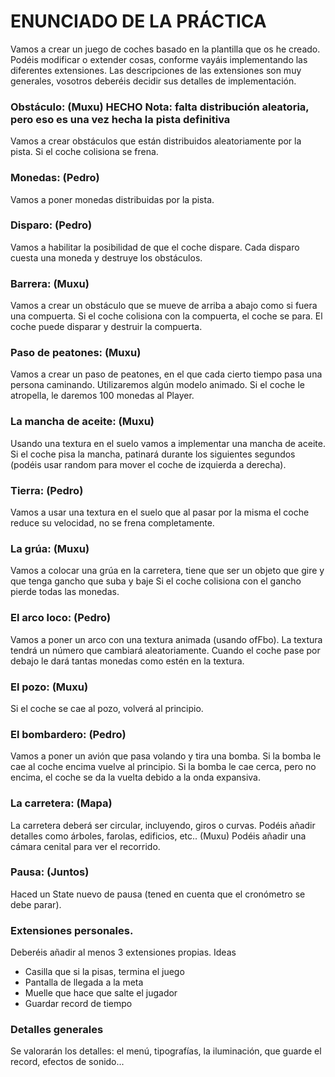 # ENUNCIADO DE LA PRÁCTICA

Vamos a crear un juego de coches basado en la plantilla que os he creado. Podéis modificar o extender cosas, conforme vayáis implementando las diferentes extensiones.
Las descripciones de las extensiones son muy generales, vosotros deberéis decidir sus detalles de implementación.

### Obstáculo:	(Muxu) HECHO   Nota: falta distribución aleatoria, pero eso es una vez hecha la 				pista definitiva

Vamos a crear obstáculos que están distribuidos aleatoriamente por la pista.
Si el coche colisiona se frena.

### Monedas: (Pedro)

Vamos a poner monedas distribuidas por la pista. 

### Disparo: (Pedro)

Vamos a habilitar la posibilidad de que el coche dispare. Cada disparo cuesta una moneda y destruye los obstáculos.


### Barrera:	(Muxu)

Vamos a crear un obstáculo que se mueve de arriba a abajo como si fuera una compuerta. 
Si el coche colisiona con la compuerta, el coche se para.
El coche puede disparar y destruir la compuerta.

### Paso de peatones:	(Muxu)

Vamos a crear un paso de peatones, en el que cada cierto tiempo pasa una persona caminando. 
Utilizaremos algún modelo animado.
Si el coche le atropella, le daremos 100 monedas al Player.


### La mancha de aceite:	(Muxu)

Usando una textura en el suelo vamos a implementar una mancha de aceite. Si el coche pisa la mancha, patinará durante los siguientes segundos (podéis usar random para mover el coche de izquierda a derecha).

### Tierra:	(Pedro)

Vamos a usar una textura en el suelo que al pasar por la misma el coche reduce su velocidad, no se frena completamente. 


### La grúa:	(Muxu)

Vamos a colocar una grúa en la carretera, tiene que ser un objeto que gire y que tenga gancho que suba y baje
Si el coche colisiona con el gancho pierde todas las monedas.

### El arco loco:	(Pedro)

Vamos a poner un arco con una textura animada (usando ofFbo). 
La textura tendrá un número que cambiará aleatoriamente.
Cuando el coche pase por debajo le dará tantas monedas como estén en la textura.


### El pozo:	(Muxu)

Si el coche se cae al pozo, volverá al principio.


### El bombardero:	(Pedro)

Vamos a poner un avión que pasa volando y tira una bomba. 
Si la bomba le cae al coche encima vuelve al principio.
Si la bomba le cae cerca, pero no encima, el coche se da la vuelta debido a la onda expansiva. 

### La carretera:	(Mapa)

La carretera deberá ser circular, incluyendo, giros o curvas.
Podéis añadir detalles como árboles, farolas, edificios, etc..	(Muxu)
Podéis añadir una cámara cenital para ver el recorrido.

### Pausa:	(Juntos)

Haced un State nuevo de pausa (tened en cuenta que el cronómetro se debe parar).

### Extensiones personales.

Deberéis añadir al menos 3 extensiones propias.
Ideas
- Casilla que si la pisas, termina el juego
- Pantalla de llegada a la meta
- Muelle que hace que salte el jugador
- Guardar record de tiempo

### Detalles generales

Se valorarán los detalles: el menú, tipografías, la iluminación, que guarde el record, efectos de sonido...